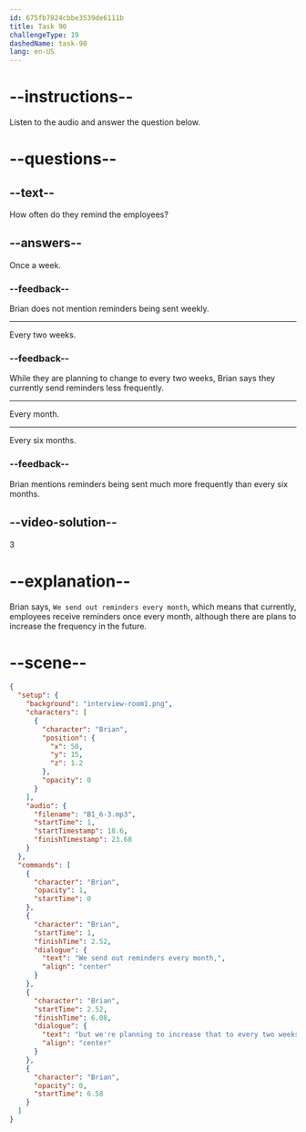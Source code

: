 ```yaml
---
id: 675fb7824cbbe3539de6111b
title: Task 90
challengeType: 19
dashedName: task-90
lang: en-US
---
```


<!-- (Audio) Brian: We send out reminders every month, but we're planning to increase that to every two weeks to keep everyone vigilant. -->

# --instructions--

Listen to the audio and answer the question below.

# --questions--

## --text--

How often do they remind the employees?

## --answers--

Once a week.

### --feedback--

Brian does not mention reminders being sent weekly.

---

Every two weeks.

### --feedback--

While they are planning to change to every two weeks, Brian says they currently send reminders less frequently.

---

Every month.

---

Every six months.

### --feedback--

Brian mentions reminders being sent much more frequently than every six months.

## --video-solution--

3

# --explanation--

Brian says, `We send out reminders every month`, which means that currently, employees receive reminders once every month, although there are plans to increase the frequency in the future.

# --scene--

```json
{
  "setup": {
    "background": "interview-room1.png",
    "characters": [
      {
        "character": "Brian",
        "position": {
          "x": 50,
          "y": 15,
          "z": 1.2
        },
        "opacity": 0
      }
    ],
    "audio": {
      "filename": "B1_6-3.mp3",
      "startTime": 1,
      "startTimestamp": 18.6,
      "finishTimestamp": 23.68
    }
  },
  "commands": [
    {
      "character": "Brian",
      "opacity": 1,
      "startTime": 0
    },
    {
      "character": "Brian",
      "startTime": 1,
      "finishTime": 2.52,
      "dialogue": {
        "text": "We send out reminders every month,",
        "align": "center"
      }
    },
    {
      "character": "Brian",
      "startTime": 2.52,
      "finishTime": 6.08,
      "dialogue": {
        "text": "but we're planning to increase that to every two weeks to keep everyone vigilant.",
        "align": "center"
      }
    },
    {
      "character": "Brian",
      "opacity": 0,
      "startTime": 6.58
    }
  ]
}
```
